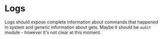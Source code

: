 # Logs

Logs should expose complete information about commands that happened in system and generic information about gets. Maybe it should be `audit` module - however it's not clear at this moment.